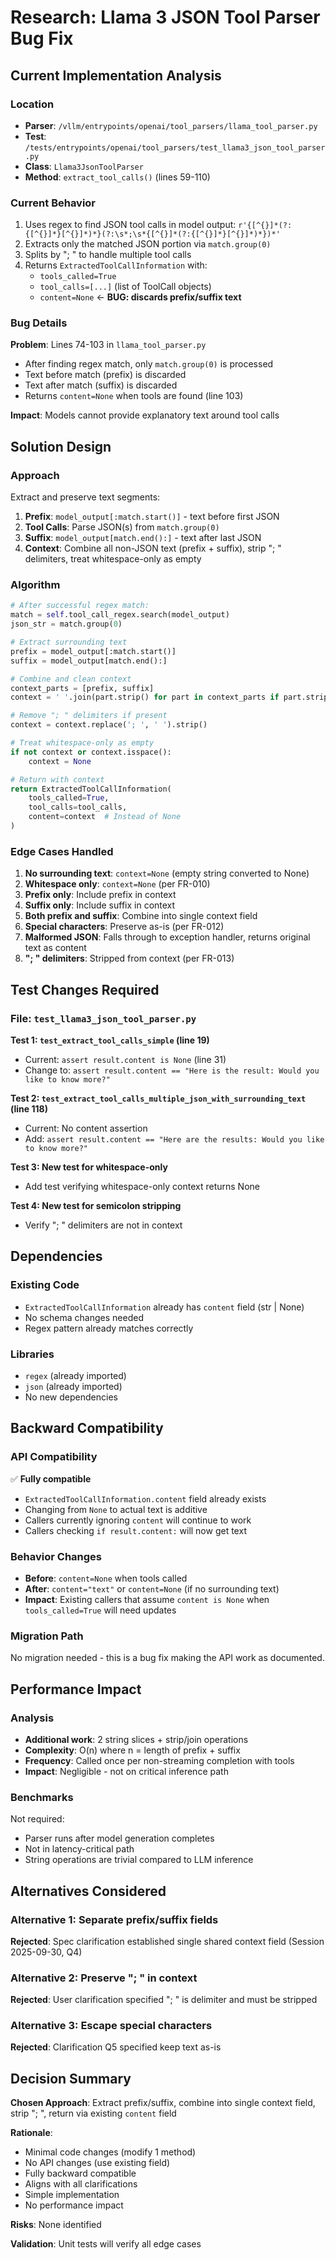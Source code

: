 # Research: Llama 3 JSON Tool Parser Bug Fix

## Current Implementation Analysis

### Location
- **Parser**: `/vllm/entrypoints/openai/tool_parsers/llama_tool_parser.py`
- **Test**: `/tests/entrypoints/openai/tool_parsers/test_llama3_json_tool_parser.py`
- **Class**: `Llama3JsonToolParser`
- **Method**: `extract_tool_calls()` (lines 59-110)

### Current Behavior
1. Uses regex to find JSON tool calls in model output: `r'{[^{}]*(?:{[^{}]*}[^{}]*)*}(?:\s*;\s*{[^{}]*(?:{[^{}]*}[^{}]*)*})*'`
2. Extracts only the matched JSON portion via `match.group(0)`
3. Splits by "; " to handle multiple tool calls
4. Returns `ExtractedToolCallInformation` with:
   - `tools_called=True`
   - `tool_calls=[...]` (list of ToolCall objects)
   - `content=None` ← **BUG: discards prefix/suffix text**

### Bug Details
**Problem**: Lines 74-103 in `llama_tool_parser.py`
- After finding regex match, only `match.group(0)` is processed
- Text before match (prefix) is discarded
- Text after match (suffix) is discarded
- Returns `content=None` when tools are found (line 103)

**Impact**: Models cannot provide explanatory text around tool calls

## Solution Design

### Approach
Extract and preserve text segments:
1. **Prefix**: `model_output[:match.start()]` - text before first JSON
2. **Tool Calls**: Parse JSON(s) from `match.group(0)`
3. **Suffix**: `model_output[match.end():]` - text after last JSON
4. **Context**: Combine all non-JSON text (prefix + suffix), strip "; " delimiters, treat whitespace-only as empty

### Algorithm
```python
# After successful regex match:
match = self.tool_call_regex.search(model_output)
json_str = match.group(0)

# Extract surrounding text
prefix = model_output[:match.start()]
suffix = model_output[match.end():]

# Combine and clean context
context_parts = [prefix, suffix]
context = ' '.join(part.strip() for part in context_parts if part.strip())

# Remove "; " delimiters if present
context = context.replace('; ', ' ').strip()

# Treat whitespace-only as empty
if not context or context.isspace():
    context = None

# Return with context
return ExtractedToolCallInformation(
    tools_called=True,
    tool_calls=tool_calls,
    content=context  # Instead of None
)
```

### Edge Cases Handled
1. **No surrounding text**: `context=None` (empty string converted to None)
2. **Whitespace only**: `context=None` (per FR-010)
3. **Prefix only**: Include prefix in context
4. **Suffix only**: Include suffix in context
5. **Both prefix and suffix**: Combine into single context field
6. **Special characters**: Preserve as-is (per FR-012)
7. **Malformed JSON**: Falls through to exception handler, returns original text as content
8. **"; " delimiters**: Stripped from context (per FR-013)

## Test Changes Required

### File: `test_llama3_json_tool_parser.py`

**Test 1: `test_extract_tool_calls_simple` (line 19)**
- Current: `assert result.content is None` (line 31)
- Change to: `assert result.content == "Here is the result: Would you like to know more?"`

**Test 2: `test_extract_tool_calls_multiple_json_with_surrounding_text` (line 118)**
- Current: No content assertion
- Add: `assert result.content == "Here are the results: Would you like to know more?"`

**Test 3: New test for whitespace-only**
- Add test verifying whitespace-only context returns None

**Test 4: New test for semicolon stripping**
- Verify "; " delimiters are not in context

## Dependencies

### Existing Code
- `ExtractedToolCallInformation` already has `content` field (str | None)
- No schema changes needed
- Regex pattern already matches correctly

### Libraries
- `regex` (already imported)
- `json` (already imported)
- No new dependencies

## Backward Compatibility

### API Compatibility
✅ **Fully compatible**
- `ExtractedToolCallInformation.content` field already exists
- Changing from `None` to actual text is additive
- Callers currently ignoring `content` will continue to work
- Callers checking `if result.content:` will now get text

### Behavior Changes
- **Before**: `content=None` when tools called
- **After**: `content="text"` or `content=None` (if no surrounding text)
- **Impact**: Existing callers that assume `content is None` when `tools_called=True` will need updates

### Migration Path
No migration needed - this is a bug fix making the API work as documented.

## Performance Impact

### Analysis
- **Additional work**: 2 string slices + strip/join operations
- **Complexity**: O(n) where n = length of prefix + suffix
- **Frequency**: Called once per non-streaming completion with tools
- **Impact**: Negligible - not on critical inference path

### Benchmarks
Not required:
- Parser runs after model generation completes
- Not in latency-critical path
- String operations are trivial compared to LLM inference

## Alternatives Considered

### Alternative 1: Separate prefix/suffix fields
**Rejected**: Spec clarification established single shared context field (Session 2025-09-30, Q4)

### Alternative 2: Preserve "; " in context
**Rejected**: User clarification specified "; " is delimiter and must be stripped

### Alternative 3: Escape special characters
**Rejected**: Clarification Q5 specified keep text as-is

## Decision Summary

**Chosen Approach**: Extract prefix/suffix, combine into single context field, strip "; ", return via existing `content` field

**Rationale**:
- Minimal code changes (modify 1 method)
- No API changes (use existing field)
- Fully backward compatible
- Aligns with all clarifications
- Simple implementation
- No performance impact

**Risks**: None identified

**Validation**: Unit tests will verify all edge cases
